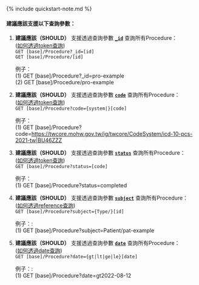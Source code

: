{% include quickstart-note.md %}

#### 建議應該支援以下查詢參數：

1. **建議應該（SHOULD）** 支援透過查詢參數 **[`_id`](SearchParameter-Procedure-id.html)** 查詢所有Procedure：  
    ([如何透過token查詢](http://hl7.org/fhir/R4/search.html#token))  
    `GET [base]/Procedure?_id=[id]`  
    `GET [base]/Procedure/[id]`

    例子：  
      (1) GET [base]/Procedure?_id=pro-example  
      (2) GET [base]/Procedure/pro-example

2. **建議應該（SHOULD）** 支援透過查詢參數 **[`code`](SearchParameter-Procedure-code.html)** 查詢所有Procedure：  
    ([如何透過token查詢](http://hl7.org/fhir/R4/search.html#token))  
    `GET [base]/Procedure?code={system|}[code]`  

    例子：  
      (1) GET [base]/Procedure?code=https://twcore.mohw.gov.tw/ig/twcore/CodeSystem/icd-10-pcs-2021-tw|BU46ZZZ  

3. **建議應該（SHOULD）** 支援透過查詢參數 **[`status`](SearchParameter-Procedure-status.html)** 查詢所有Procedure：  
    ([如何透過token查詢](http://hl7.org/fhir/R4/search.html#token))  
    `GET [base]/Procedure?status=[code]`

    例子：  
      (1) GET [base]/Procedure?status=completed

4. **建議應該（SHOULD）** 支援透過查詢參數 **[`subject`](SearchParameter-Procedure-subject.html)** 查詢所有Procedure：  
    ([如何透過reference查詢](http://hl7.org/fhir/R4/search.html#reference))  
    `GET [base]/Procedure?subject={Type/}[id]`

    例子：:  
      (1) GET [base]/Procedure?subject=Patient/pat-example

5. **建議應該（SHOULD）** 支援透過查詢參數 **[`date`](SearchParameter-Procedure-date.html)** 查詢所有Procedure：  
    ([如何透過date查詢](http://hl7.org/fhir/R4/search.html#date))  
    `GET [base]/Procedure?date={gt|lt|ge|le}[date]`

    例子：:  
      (1) GET [base]/Procedure?date=gt2022-08-12